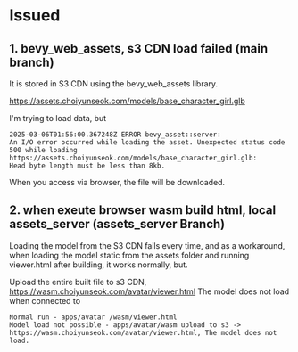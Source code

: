 # Issued

## 1. bevy_web_assets, s3 CDN load failed (main branch)
It is stored in S3 CDN using the bevy_web_assets library.

https://assets.choiyunseok.com/models/base_character_girl.glb 

I'm trying to load data, but

```
2025-03-06T01:56:00.367248Z ERROR bevy_asset::server:
An I/O error occurred while loading the asset. Unexpected status code 500 while loading https://assets.choiyunseok.com/models/base_character_girl.glb:
Head byte length must be less than 8kb.
```

When you access via browser, the file will be downloaded.


## 2. when exeute browser wasm build html, local assets_server  (assets_server Branch)

Loading the model from the S3 CDN fails every time, and as a workaround, when loading the model static from the assets folder and running viewer.html after building, it works normally, but.

Upload the entire built file to s3 CDN, https://wasm.choiyunseok.com/avatar/viewer.html 
The model does not load when connected to


```
Normal run - apps/avatar /wasm/viewer.html
Model load not possible - apps/avatar/wasm upload to s3 -> https://wasm.choiyunseok.com/avatar/viewer.html, The model does not load.
```
